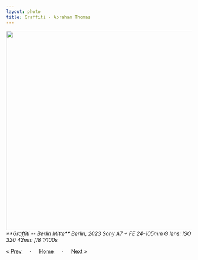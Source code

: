 ```yaml
---
layout: photo
title: Graffiti · Abraham Thomas
---
```


<img src="/assets/photos/Mitte.jpg" width="540px" class="photo">

<i>
**Graffiti -- Berlin Mitte**  
Berlin, 2023  
Sony A7 + FE 24-105mm G lens: ISO 320 42mm f/8 1/100s
</i>

<a href="/gallery/hackescher"> &laquo; Prev </a> &emsp; · &emsp; 
<a href="/gallery"> Home </a> &emsp; · &emsp; 
<a href="/gallery/oranien"> Next &raquo; </a>
